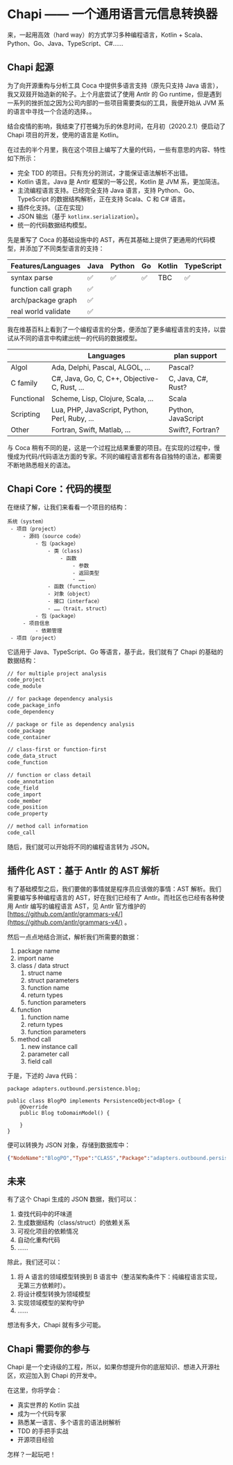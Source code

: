 # Chapi —— 一个通用语言元信息转换器

来，一起用高效（hard way）的方式学习多种编程语言，Kotlin + Scala、Python、Go、Java、TypeScript、C#……

## Chapi 起源

为了向开源重构与分析工具 Coca 中提供多语言支持（原先只支持 Java 语言），我又双叕开始造新的轮子。上个月底尝试了使用 Antlr 的 Go runtime，但是遇到一系列的挫折加之因为公司内部的一些项目需要类似的工具，我便开始从 JVM 系的语言中寻找一个合适的选择。。

结合疫情的影响，我结束了打苍蝇为乐的休息时间，在月初（2020.2.1）便启动了 Chapi 项目的开发，使用的语言是 Kotlin。

在过去的半个月里，我在这个项目上编写了大量的代码，一些有意思的内容、特性如下所示：

 - 完全 TDD 的项目。只有充分的测试，才能保证语法解析不出错。
 - Kotlin 语言。Java 是 Antlr 框架的一等公民，Kotlin 是 JVM 系，更加简洁。
 - 主流编程语言支持。已经完全支持 Java 语言，支持 Python、Go、TypeScript 的数据结构解析，正在支持 Scala、C 和 C# 语言。
 - 插件化支持。（正在实现）
 - JSON 输出（基于 ``kotlinx.serialization``）。
 - 统一的代码数据结构模型。

先是重写了 Coca 的基础设施中的 AST，再在其基础上提供了更通用的代码模型，并添加了不同类型语言的支持：

| Features/Languages  |   Java |  Python  | Go  |  Kotlin | TypeScript | C     | C# | Scala |
|---------------------|--------|----------|-----|---------|------------|-------|----|-------|
| syntax parse        |    ✅  |      ✅  |   ✅ |   TBC   |     ✅     | TBC   |  🆕 | 🆕 |
| function call graph |    ✅  |          |      |         |            |       |     |   |
| arch/package graph  |    ✅  |          |      |         |            |       |     |   |
| real world validate |    ✅  |          |      |         |            |       |     |   |

我在维基百科上看到了一个编程语言的分类，便添加了更多编程语言的支持，以尝试从不同的语言中构建出统一的代码的数据模型。

|            | Languages     |  plan support    |
|------------|---------------|-------------|
| Algol      | Ada, Delphi, Pascal, ALGOL, ... |  Pascal? |
| C family	 | C#, Java, Go, C, C++,  Objective-C, Rust, ... | C, Java, C#, Rust? |
| Functional | Scheme, Lisp, Clojure, Scala, ...| Scala  |
| Scripting  | Lua, PHP, JavaScript, Python, Perl, Ruby, ... | Python, JavaScript |
| Other      | Fortran, Swift, Matlab, ...| Swift?, Fortran? |

与 Coca 稍有不同的是，这是一个过程比结果重要的项目。在实现的过程中，慢慢成为代码/代码语法方面的专家。不同的编程语言都有各自独特的语法，都需要不断地熟悉相关的语法。

## Chapi Core：代码的模型

在继续了解，让我们来看看一个项目的结构：

```
系统（system）
 - 项目（project）
	 - 源码（source code）
		 - 包（package）
			 - 类（class)
				 - 函数
					 - 参数
					 - 返回类型
					 - ……
			 - 函数（function）
			 - 对象（object）
			 - 接口（interface）
			 - ……（trait，struct）
		 - 包（package）
	 - 项目信息
		 - 依赖管理
 - 项目（project）
```

它适用于 Java、TypeScript、Go 等语言，基于此，我们就有了 Chapi 的基础的数据结构：

```bash
// for multiple project analysis
code_project
code_module

// for package dependency analysis
code_package_info
code_dependency

// package or file as dependency analysis
code_package
code_container

// class-first or function-first
code_data_struct
code_function

// function or class detail
code_annotation
code_field
code_import
code_member
code_position
code_property

// method call information
code_call
```

随后，我们就可以开始将不同的编程语言转为 JSON。

## 插件化 AST：基于 Antlr 的 AST 解析

有了基础模型之后，我们要做的事情就是程序员应该做的事情：AST 解析。我们需要编写多种编程语言的 AST，好在我们已经有了 Antlr。而社区也已经有各种使用 Antlr 编写的编程语言 AST，见 Antlr 官方维护的 [https://github.com/antlr/grammars-v4/](https://github.com/antlr/grammars-v4/) 。

然后一点点地结合测试，解析我们所需要的数据：

 1. package name
 2. import name
 3. class / data struct
    1. struct name
    2. struct parameters
    3. function name
    4. return types
    5. function parameters
 4. function
    1. function name
    2. return types
    3. function parameters
 5. method call
    1. new instance call
    2. parameter call
    3. field call

于是，下述的 Java 代码：

```
package adapters.outbound.persistence.blog;

public class BlogPO implements PersistenceObject<Blog> {
    @Override
    public Blog toDomainModel() {

    }
}
```

便可以转换为 JSON 对象，存储到数据库中：

```json
{"NodeName":"BlogPO","Type":"CLASS","Package":"adapters.outbound.persistence.blog","FilePath":"","Fields":[],"MultipleExtend":[],"Implements":["PersistenceObject<Blog>"],"Extend":"","Functions":[{"Name":"toDomainModel","Package":"","ReturnType":"Blog","MultipleReturns":[],"Parameters":[],"FunctionCalls":[],"Annotations":[{"Name":"Override","KeyValues":[]}],"Override":false,"Modifiers":[],"InnerStructures":[],"InnerFunctions":[],"Position":{"StartLine":6,"StartLinePosition":133,"StopLine":8,"StopLinePosition":145},"Extension":{},"IsConstructor":false,"extensionMap":{}}],"InnerStructures":[],"Annotations":[],"FunctionCalls":[],"Parameters":[],"InOutProperties":[],"Imports":[],"Extension":{}}
```

## 未来

有了这个 Chapi 生成的 JSON 数据，我们可以：

1. 查找代码中的坏味道
2. 生成数据结构（class/struct）的依赖关系
3. 可视化项目的依赖情况
4. 自动化重构代码
5. ……

除此，我们还可以：

1. 将 A 语言的领域模型转换到 B 语言中（整洁架构条件下：纯编程语言实现，无第三方依赖时）。
2. 将设计模型转换为领域模型
3. 实现领域模型的架构守护
4. ……

想法有多大，Chapi 就有多少可能。

## Chapi 需要你的参与

Chapi 是一个史诗级的工程，所以，如果你想提升你的底层知识、想进入开源社区，欢迎加入到 Chapi 的开发中。

在这里，你将学会：

 - 真实世界的 Kotlin 实战
 - 成为一个代码专家
 - 熟悉某一语言、多个语言的语法树解析
 - TDD 的手把手实战
 - 开源项目经验

怎样？一起玩吧！

